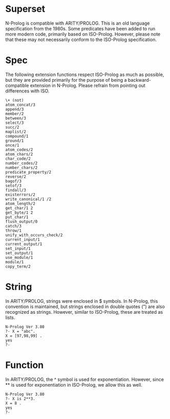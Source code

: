 # Superset
 N-Prolog is compatible with ARITY/PROLOG. This is an old language specification from the 1980s. Some predicates have been added to run more modern code, primarily based on ISO-Prolog. However, please note that these may not necessarily conform to the ISO-Prolog specification.

 # Spec
The following extension functions respect ISO-Prolog as much as possible, but they are provided primarily for the purpose of being a backward-compatible extension in N-Prolog. Please refrain from pointing out differences with ISO.

 ```
\+ (not)
atom_concat/3
append/3
member/2
between/3
select/3
succ/2
maplist/2
compound/1
ground/1
once/1
atom_codes/2
atom_chars/2
char_code/2
number_codes/2
number_chars/2
predicate_property/2
reverse/2 
bagof/3
setof/3
findall/3
existerrors/2
write_canonical/1 /2
atom_length/2
get_char/1 2
get_byte/1 2
put_char/1 
flush_output/0
catch/3
throw/1
unify_with_occurs_check/2
current_input/1
current_output/1
set_input/1
set_output/1
use_module/1
module/1
copy_term/2
```

# String
In ARITY/PROLOG, strings were enclosed in $ symbols. In N-Prolog, this convention is maintained, but strings enclosed in double quotes (") are also recognized as strings. However, similar to ISO-Prolog, these are treated as lists.

```
N-Prolog Ver 3.80
?- X = "abc".
X = [97,98,99] .
yes
?- 

```

# Function
In ARITY/PROLOG, the ^ symbol is used for exponentiation. However, since ** is used for exponentiation in ISO-Prolog, we allow this as well.

```
N-Prolog Ver 3.80
?- X is 2**3.
X = 8 .
yes
?- 
```